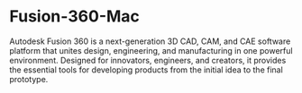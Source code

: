 # Fusion-360-Mac
Autodesk Fusion 360 is a next-generation 3D CAD, CAM, and CAE software platform that unites design, engineering, and manufacturing in one powerful environment. Designed for innovators, engineers, and creators, it provides the essential tools for developing products from the initial idea to the final prototype.
